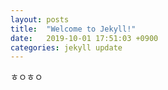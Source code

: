 ```yaml
---
layout: posts
title:  "Welcome to Jekyll!"
date:   2019-10-01 17:51:03 +0900
categories: jekyll update
---
```

ㅎㅇㅎㅇ